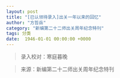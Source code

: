 ```yaml
---
layout: post
title: "[已认领待录入]出关一年以来的回忆"
author: "方哲岳"
category: "新编第二十二师出关周年纪念特刊"
tags: 分类
date:  1946-01-01 00:00:00 +0000
---
```


> 录入校对：寒庭暮晚

> 来源：新编第二十二师出关周年纪念特刊

